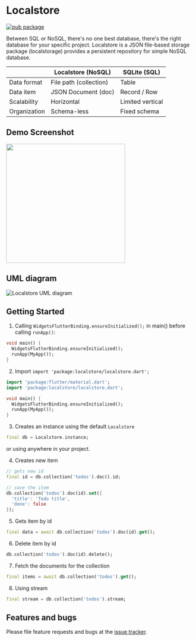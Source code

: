 # Localstore

[![pub package](https://img.shields.io/pub/v/localstore.svg)](https://pub.dartlang.org/packages/localstore)

Between SQL or NoSQL, there's no one best database, there's the right database for your specific project. Localstore is a JSON file-based storage package (localstorage) provides a persistent repository for simple NoSQL database.

| | Localstore (NoSQL) | SQLite (SQL) |
|-| -------------------| ------------ |
| Data format | File path (collection) | Table |
| Data item | JSON Document (doc) | Record / Row |
| Scalability | Horizontal | Limited vertical |
| Organization | Schema-less | Fixed schema |

## Demo Screenshot

<img src="https://user-images.githubusercontent.com/6267856/112655041-94e72100-8e82-11eb-8d9f-673f0f2e1b80.gif" width="320" />

## UML diagram

![Localstore UML diagram](https://raw.githubusercontent.com/chuyentt/localstore/master/doc/localstore_uml_diagram.svg)

## Getting Started

1. Calling `WidgetsFlutterBinding.ensureInitialized();` in main() before calling `runApp()`:

```dart
void main() {
  WidgetsFlutterBinding.ensureInitialized();
  runApp(MyApp());
}
```

02. Import `import 'package:localstore/localstore.dart';`

```dart
import 'package:flutter/material.dart';
import 'package:localstore/localstore.dart';

void main() {
  WidgetsFlutterBinding.ensureInitialized();
  runApp(MyApp());
}
```

3. Creates an instance using the default `Localstore`

```dart
final db = Localstore.instance;
```

or using anywhere in your project.

4. Creates new item

```dart
// gets new id
final id = db.collection('todos').doc().id;

// save the item
db.collection('todos').doc(id).set({
  'title': 'Todo title',
  'done': false
});
```

5. Gets item by id

```dart
final data = await db.collection('todos').doc(id).get();
```

6. Delete item by id

```dart
db.collection('todos').doc(id).delete();
```

7. Fetch the documents for the collection

```dart
final items = await db.collection('todos').get();
```

8. Using stream

```dart
final stream = db.collection('todos').stream;
```

## Features and bugs

Please file feature requests and bugs at the [issue tracker][tracker].

[tracker]: https://github.com/chuyentt/localstore/issues
